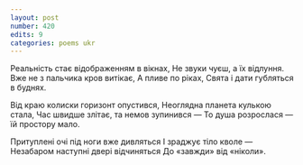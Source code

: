 ```yaml
---
layout: post
number: 420
edits: 9
categories: poems ukr
---
```


Реальність стає відображенням в вікнах,
Не звуки чуєш, а їх відлуння.
Вже не з пальчика кров витікає, 
А пливе по ріках,
Свята і дати губляться в буднях.

Від краю колиски горизонт опустився,
Неоглядна планета кулькою стала,
Час швидше злітає, та немов зупинився —
То душа розрослася — їй простору мало.

Притуплені очі під ноги вже дивляться 
І зраджує тіло кволе —
Незабаром наступні двері відчиняться
До «завжди» від «ніколи».

